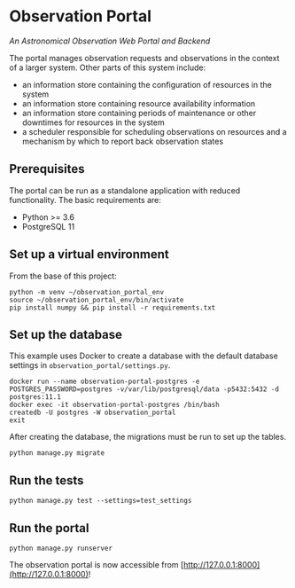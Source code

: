 # Observation Portal

_An Astronomical Observation Web Portal and Backend_

The portal manages observation requests and observations in the context of a larger system. Other parts of this system include:
- an information store containing the configuration of resources in the system
- an information store containing resource availability information
- an information store containing periods of maintenance or other downtimes for resources in the system
- a scheduler responsible for scheduling observations on resources and a mechanism by which to report back observation states

## Prerequisites
The portal can be run as a standalone application with reduced functionality. The basic requirements are:

* Python >= 3.6
* PostgreSQL 11

## Set up a virtual environment
From the base of this project:

```
python -m venv ~/observation_portal_env
source ~/observation_portal_env/bin/activate
pip install numpy && pip install -r requirements.txt
```

## Set up the database
This example uses Docker to create a database with the default database settings in `observation_portal/settings.py`.

```
docker run --name observation-portal-postgres -e POSTGRES_PASSWORD=postgres -v/var/lib/postgresql/data -p5432:5432 -d postgres:11.1
docker exec -it observation-portal-postgres /bin/bash
createdb -U postgres -W observation_portal
exit
```

After creating the database, the migrations must be run to set up the tables.

```
python manage.py migrate
```

## Run the tests
```
python manage.py test --settings=test_settings
```

## Run the portal

```
python manage.py runserver
```

The observation portal is now accessible from [http://127.0.0.1:8000](http://127.0.0.1:8000)!
